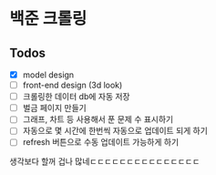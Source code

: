 # 백준 크롤링

## Todos
- [x] model design
- [ ] front-end design (3d look)
- [ ] 크롤링한 데이터 db에 자동 저장
- [ ] 벌금 페이지 만들기
- [ ] 그래프, 차트 등 사용해서 푼 문제 수 표시하기
- [ ] 자동으로 몇 시간에 한번씩 자동으로 업데이트 되게 하기
- [ ] refresh 버튼으로 수동 업데이트 가능하게 하기

생각보다 할꺼 겁나 많네ㄷㄷㄷㄷㄷㄷㄷㄷㄷㄷㄷㄷㄷㄷㄷ